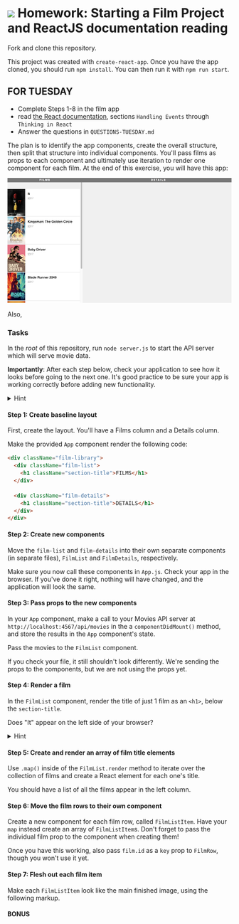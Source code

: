 # ![](https://ga-dash.s3.amazonaws.com/production/assets/logo-9f88ae6c9c3871690e33280fcf557f33.png) Homework: Starting a Film Project and ReactJS documentation reading

Fork and clone this repository.

This project was created with `create-react-app`. Once you have the app cloned, you should run `npm install`. You can then run it with `npm run start`.

## FOR TUESDAY

 - Complete Steps 1-8 in the film app
 - read [the React documentation](https://reactjs.org/docs/handling-events.html), sections `Handling Events` through `Thinking in React`
 - Answer the questions in `QUESTIONS-TUESDAY.md`

The plan is to identify the app components, create the overall structure, then split that structure into individual components. You'll pass films as props to each component and ultimately use iteration to render one component for each film. At the end of this exercise, you will have this app:

![](film-1.png)

Also, 

### Tasks

In the *root* of this repository, run `node server.js` to start the API server which will serve movie data.

**Importantly**: After each step below, check your application to see how it looks before going to the next one. It's good practice to be sure your app is working correctly before adding new functionality.

<details>
  <summary>Hint</summary>
  Don't forget any <code>import</code> statements as you add more files.
</details>

#### Step 1: Create baseline layout

First, create the layout. You'll have a Films column and a Details column.

Make the provided `App` component render the following code:

```html
<div className="film-library">
  <div className="film-list">
    <h1 className="section-title">FILMS</h1>
  </div>

  <div className="film-details">
    <h1 className="section-title">DETAILS</h1>
  </div>
</div>
```

#### Step 2: Create new components

Move the `film-list` and `film-details` into their own separate components (in separate files), `FilmList` and `FilmDetails`, respectively.

Make sure you now call these components in `App.js`. Check your app in the browser. If you've done it right, nothing will have changed, and the application will look the same.

#### Step 3: Pass props to the new components

In your `App` component, make a call to your Movies API server at `http://localhost:4567/api/movies` in the a `componentDidMount()` method, and store the results in the `App` component's state.

Pass the movies to the `FilmList` component.

If you check your file, it still shouldn't look differently. We're sending the props to the components, but we are not using the props yet.

#### Step 4: Render a film

In the `FilmList` component, render the title of just 1 film as an `<h1>`, below the `section-title`.

Does "It" appear on the left side of your browser?

<details>
  <summary>Hint</summary>
  The films prop is an array, and you just want the title from the first one.
</details>

#### Step 5: Create and render an array of film title elements

Use `.map()` inside of the `FilmList.render` method to iterate over the collection of films and create a React element for each one's title.

You should have a list of all the films appear in the left column.

#### Step 6: Move the film rows to their own component

Create a new component for each film row, called `FilmListItem`. Have your `map` instead create an array of `FilmListItem`s. Don't forget to pass the individual film prop to the component when creating them!

Once you have this working, also pass `film.id` as a `key` prop to `FilmRow`, though you won't use it yet. 

#### Step 7: Flesh out each film item

Make each `FilmListItem` look like the main finished image, using the following markup.

#### BONUS

